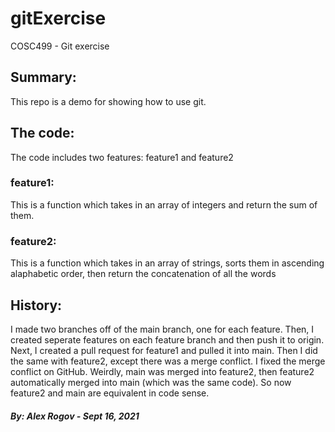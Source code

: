 # gitExercise
COSC499 - Git exercise

## Summary: 
This repo is a demo for showing how to use git.

## The code:
The code includes two features: feature1 and feature2

 ### feature1:
  This is a function which takes in an array of integers and return the sum of them.
  
 ### feature2:
  This is a function which takes in an array of strings, sorts them in ascending alaphabetic order, then return the concatenation of all the words

## History:
I made two branches off of the main branch, one for each feature. Then, I created seperate features on each feature branch and then push it to origin. Next, I created a pull request for feature1 and pulled it into main. Then I did the same with feature2, except there was a merge conflict. I fixed the merge conflict on GitHub. Weirdly, main was merged into feature2, then feature2 automatically merged into main (which was the same code). So now feature2 and main are equivalent in code sense. 

##### By: Alex Rogov - Sept 16, 2021
